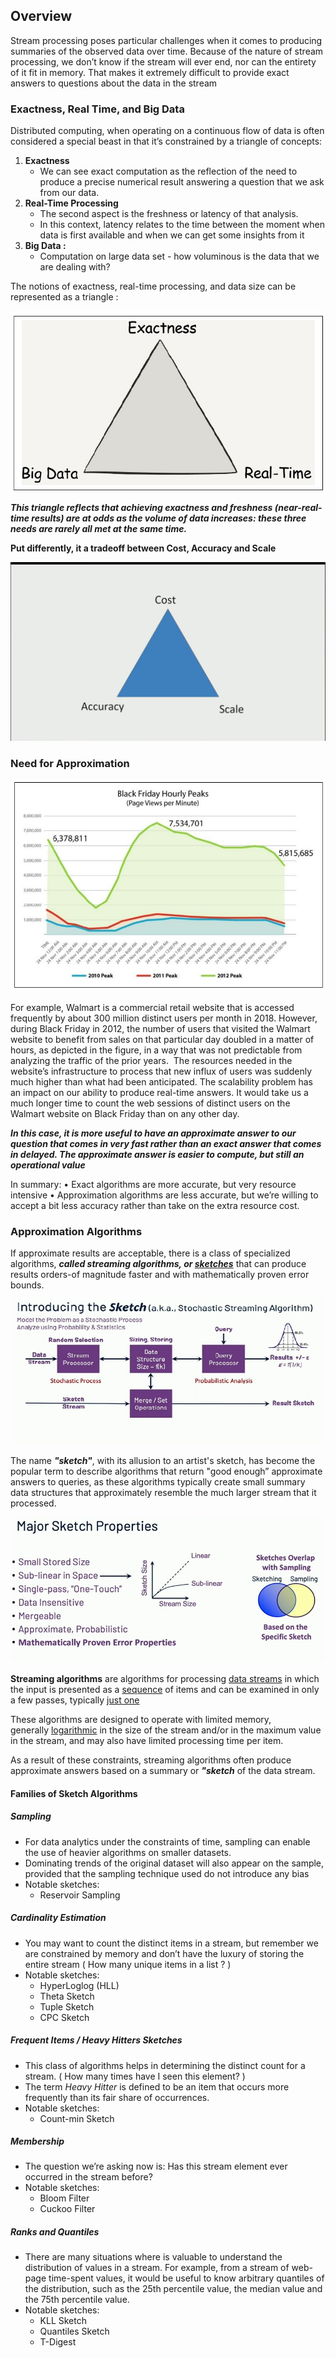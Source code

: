 ## Overview

Stream processing poses particular challenges when it comes to producing summaries of the observed data over time. Because of the nature of stream processing, we don’t know if the stream will ever end, nor can the entirety of it fit in memory. That makes it extremely difficult to provide exact answers to questions about the data in the stream
### Exactness, Real Time, and Big Data

Distributed computing, when operating on a continuous flow of data is often considered a special beast in that it’s constrained by a triangle of concepts:

1. **Exactness**
	- We can see exact computation as the reflection of the need to produce a precise numerical result answering a question that we ask from our data. 
2. **Real-Time Processing**
	- The second aspect is the freshness or latency of that analysis. 
	- In this context, latency relates to the time between the moment when data is first available and when we can get some insights from it
3. **Big Data :** 
	- Computation on large data set -  how voluminous is the data that we are dealing with? 

The notions of exactness, real-time processing, and data size can be represented as a triangle :

![](../../images/approximation_1.jpg)

***This triangle reflects that achieving exactness and freshness (near-real-time results) are at odds as the volume of data increases: these three needs are rarely all met at the same time.***

**Put differently, it a tradeoff between Cost, Accuracy and Scale**

![](../../images/approximation_2.jpg)
### Need for Approximation

![](../../images/approximation_3.jpg)

For example, Walmart is a commercial retail website that is accessed frequently by about 300 million distinct users per month in 2018. However, during Black Friday in 2012, the number of users that visited the Walmart website to benefit from sales on that particular day doubled in a matter of hours, as depicted in the figure, in a way that was not predictable from analyzing the traffic of the prior years.  The resources needed in the website’s infrastructure to process that new influx of users was suddenly much higher than what had been anticipated. The scalability problem has an impact on our ability to produce real-time answers. It  would take us a much longer time to count the web sessions of distinct users on the Walmart website on Black Friday than on any other day. 

***In this case, it is more useful to have an approximate answer to our question that comes in very fast rather than an exact answer that comes in delayed. The approximate answer is easier to compute, but still an operational value*** 

In summary:
	• Exact algorithms are more accurate, but very resource intensive
	• Approximation algorithms are less accurate, but we’re willing to accept a bit less accuracy rather than take on the extra resource cost.
### Approximation Algorithms

If approximate results are acceptable, there is a class of specialized algorithms, ***called streaming algorithms, or [sketches](https://datasketches.apache.org/docs/Background/SketchOrigins.html)*** that can produce results orders-of magnitude faster and with mathematically proven error bounds.

![](../../images/sketch_part_1.jpg)

The name ***"sketch"***, with its allusion to an artist's sketch, has become the popular term to describe algorithms that return "good enough” approximate answers to queries, as these algorithms typically create small summary data structures that approximately resemble the much larger stream that it processed.

![](../../images/sketch_part_2.jpg)

**Streaming algorithms** are algorithms for processing [data streams](https://en.wikipedia.org/wiki/Data_stream "Data stream") in which the input is presented as a [sequence](https://en.wikipedia.org/wiki/Sequence "Sequence") of items and can be examined in only a few passes, typically [just one](https://en.wikipedia.org/wiki/One-pass_algorithm "One-pass algorithm")

These algorithms are designed to operate with limited memory, generally [logarithmic](https://en.wikipedia.org/wiki/L_(complexity) "L (complexity)") in the size of the stream and/or in the maximum value in the stream, and may also have limited processing time per item.

As a result of these constraints, streaming algorithms often produce approximate answers based on a summary or ***"sketch*** of the data stream.
#### Families of Sketch Algorithms

##### Sampling
- For data analytics under the constraints of time, sampling can enable the use of heavier algorithms on smaller datasets. 
- Dominating trends of the original dataset will also appear on the sample, provided that the sampling technique used do not introduce any bias
- Notable sketches:
	- Reservoir Sampling
##### Cardinality Estimation
- You may want to count the distinct items in a stream, but remember we are constrained by memory and don’t have the luxury of storing the entire stream ( How many unique items in a list ? )
- Notable sketches:
	- HyperLoglog  (HLL)
	- Theta Sketch
	- Tuple Sketch
	- CPC Sketch
##### Frequent Items / Heavy Hitters Sketches
- This class of algorithms helps in determining the distinct count for a stream. ( How many times have I seen this element? )
- The term _Heavy Hitter_ is defined to be an item that occurs more frequently than its fair share of occurrences.
- Notable sketches:
	- Count-min Sketch
##### Membership
- The question we’re asking now is: Has this stream element ever occurred in the stream before?
- Notable sketches:
	- Bloom Filter
	- Cuckoo Filter
##### Ranks and Quantiles
- There are many situations where is valuable to understand the distribution of values in a stream. For example, from a stream of web-page time-spent values, it would be useful to know arbitrary quantiles of the distribution, such as the 25th percentile value, the median value and the 75th percentile value.
- Notable sketches:
	- KLL Sketch
	- Quantiles Sketch
	- T-Digest
